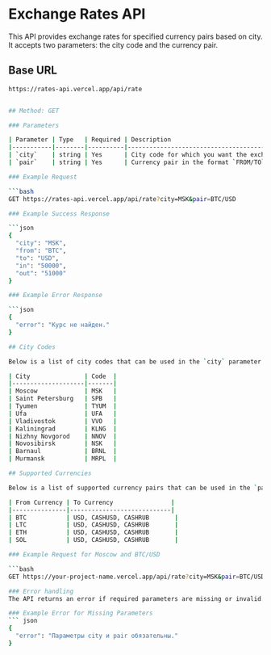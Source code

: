 # Exchange Rates API

This API provides exchange rates for specified currency pairs based on city. It accepts two parameters: the city code and the currency pair.

## Base URL

```bash
https://rates-api.vercel.app/api/rate


## Method: GET

### Parameters

| Parameter | Type   | Required | Description                                      |
|-----------|--------|----------|--------------------------------------------------|
| `city`    | string | Yes      | City code for which you want the exchange rate   |
| `pair`    | string | Yes      | Currency pair in the format `FROM/TO` (e.g. `BTC/USD`) |

### Example Request

```bash
GET https://rates-api.vercel.app/api/rate?city=MSK&pair=BTC/USD

### Example Success Response

```json
{
  "city": "MSK",
  "from": "BTC",
  "to": "USD",
  "in": "50000",
  "out": "51000"
}

### Example Error Response

```json
{
  "error": "Курс не найден."
}

## City Codes

Below is a list of city codes that can be used in the `city` parameter.

| City               | Code  |
|--------------------|-------|
| Moscow             | MSK   |
| Saint Petersburg   | SPB   |
| Tyumen             | TYUM  |
| Ufa                | UFA   |
| Vladivostok        | VVO   |
| Kaliningrad        | KLNG  |
| Nizhny Novgorod    | NNOV  |
| Novosibirsk        | NSK   |
| Barnaul            | BRNL  |
| Murmansk           | MRPL  |

## Supported Currencies

Below is a list of supported currency pairs that can be used in the `pair` parameter.

| From Currency | To Currency                |
|---------------|----------------------------|
| BTC           | USD, CASHUSD, CASHRUB       |
| LTC           | USD, CASHUSD, CASHRUB       |
| ETH           | USD, CASHUSD, CASHRUB       |
| SOL           | USD, CASHUSD, CASHRUB       |

### Example Request for Moscow and BTC/USD

```bash
GET https://your-project-name.vercel.app/api/rate?city=MSK&pair=BTC/USD

### Error handling
The API returns an error if required parameters are missing or invalid.

### Example Error for Missing Parameters
``` json
{
  "error": "Параметры city и pair обязательны."
}



